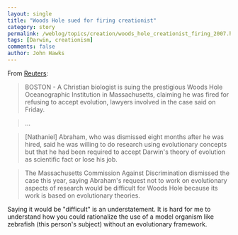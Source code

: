 ```yaml
---
layout: single 
title: "Woods Hole sued for firing creationist" 
category: story
permalink: /weblog/topics/creation/woods_hole_creationist_firing_2007.html
tags: [Darwin, creationism] 
comments: false 
author: John Hawks 
---
```



<p>
From <a href="http://www.msnbc.msn.com/id/22152482/">Reuters</a>: 
</p>

<blockquote>BOSTON - A Christian biologist is suing the prestigious Woods Hole Oceanographic Institution in Massachusetts, claiming he was fired for refusing to accept evolution, lawyers involved in the case said on Friday.</blockquote>

<blockquote>...</blockquote>

<blockquote>[Nathaniel] Abraham, who was dismissed eight months after he was hired, said he was willing to do research using evolutionary concepts but that he had been required to accept Darwin's theory of evolution as scientific fact or lose his job.</blockquote>

<blockquote>The Massachusetts Commission Against Discrimination dismissed the case this year, saying Abraham's request not to work on evolutionary aspects of research would be difficult for Woods Hole because its work is based on evolutionary theories.</blockquote>

<p>
Saying it would be "difficult" is an understatement. It is hard for me to understand how you could rationalize the use of a model organism like zebrafish (this person's subject) without an evolutionary framework. 
</p>


